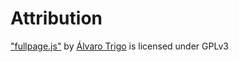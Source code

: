 # Attribution
["fullpage.js"](https://github.com/alvarotrigo/fullPage.js) by [Álvaro Trigo](https://alvarotrigo.com/) is licensed under GPLv3  
